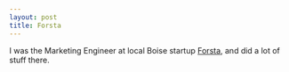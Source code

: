 ```yaml
---
layout: post
title: Forsta
---
```


I was the Marketing Engineer at local Boise startup [Forsta](https://www.forsta.io), and did a lot of stuff there.
